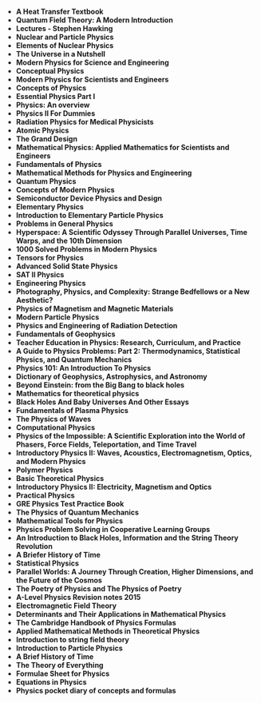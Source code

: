 <ul>

                             

 <li><b><a target="_blank" href="https://github.com/manjunath5496/Physics-Books/blob/master/pyb(1).pdf" style="text-decoration:none;">A Heat Transfer Textbook</a></b></li>

 <li><b><a target="_blank" href="https://github.com/manjunath5496/Physics-Books/blob/master/pyb(2).pdf" style="text-decoration:none;">Quantum Field Theory: A Modern Introduction</a></b></li>

<li><b><a target="_blank" href="https://github.com/manjunath5496/Physics-Books/blob/master/pyb(3).pdf" style="text-decoration:none;">Lectures - Stephen Hawking </a></b></li>
 <li><b><a target="_blank" href="https://github.com/manjunath5496/Physics-Books/blob/master/pyb(4).pdf" style="text-decoration:none;">Nuclear and Particle Physics</a></b></li>                              
<li><b><a target="_blank" href="https://github.com/manjunath5496/Physics-Books/blob/master/pyb(5).pdf" style="text-decoration:none;">Elements of Nuclear Physics</a></b></li>
<li><b><a target="_blank" href="https://github.com/manjunath5496/Physics-Books/blob/master/pyb(6).pdf" style="text-decoration:none;">The Universe in a Nutshell</a></b></li>
 <li><b><a target="_blank" href="https://github.com/manjunath5496/Physics-Books/blob/master/pyb(7).pdf" style="text-decoration:none;">Modern Physics for Science and Engineering</a></b></li>

 <li><b><a target="_blank" href="https://github.com/manjunath5496/Physics-Books/blob/master/pyb(8).pdf" style="text-decoration:none;"> Conceptual Physics </a></b></li>
 
  <li><b><a target="_blank" href="https://github.com/manjunath5496/Physics-Books/blob/master/pyb(9).pdf" style="text-decoration:none;"> Modern Physics for Scientists and Engineers</a></b></li>
                              
 <li><b><a target="_blank" href="https://github.com/manjunath5496/Physics-Books/blob/master/pyb(10).pdf" style="text-decoration:none;">Concepts of Physics </a></b></li>                              

<li><b><a target="_blank" href="https://github.com/manjunath5496/Physics-Books/blob/master/pyb(12).pdf" style="text-decoration:none;">Essential Physics Part I</a></b></li>
<li><b><a target="_blank" href="https://github.com/manjunath5496/Physics-Books/blob/master/pyb(13).pdf" style="text-decoration:none;">Physics: An overview</a></b></li>
                              
<li><b><a target="_blank" href="https://github.com/manjunath5496/Physics-Books/blob/master/pyb(14).pdf" style="text-decoration:none;">Physics II For Dummies</a></b></li>
<li><b><a target="_blank" href="https://github.com/manjunath5496/Physics-Books/blob/master/pyb(15).pdf" style="text-decoration:none;">Radiation Physics for Medical Physicists</a></b></li>



<li><b><a target="_blank" href="https://github.com/manjunath5496/Physics-Books/blob/master/pyb(16).pdf" style="text-decoration:none;">Atomic Physics</a></b></li>

  <li><b><a target="_blank" href="https://github.com/manjunath5496/Physics-Books/blob/master/pyb(17).pdf" style="text-decoration:none;">The Grand Design</a></b></li>   
  
<li><b><a target="_blank" href="https://github.com/manjunath5496/Physics-Books/blob/master/pyb(18).pdf" style="text-decoration:none;">Mathematical Physics: Applied Mathematics for Scientists and Engineers</a></b></li> 
<li><b><a target="_blank" href="https://github.com/manjunath5496/Physics-Books/blob/master/pyb(19).pdf" style="text-decoration:none;">Fundamentals of Physics</a></b></li> 

<li><b><a target="_blank" href="https://github.com/manjunath5496/Physics-Books/blob/master/pyb(20).pdf" style="text-decoration:none;">Mathematical Methods for Physics and Engineering </a></b></li>

<li><b><a target="_blank" href="https://github.com/manjunath5496/Physics-Books/blob/master/pyb(21).pdf" style="text-decoration:none;">Quantum Physics</a></b></li>
<li><b><a target="_blank" href="https://github.com/manjunath5496/Physics-Books/blob/master/pyb(22).pdf" style="text-decoration:none;">Concepts of Modern Physics</a></b></li> 
 <li><b><a target="_blank" href="https://github.com/manjunath5496/Physics-Books/blob/master/pyb(23).pdf" style="text-decoration:none;">Semiconductor Device Physics and Design</a></b></li>
 

   <li><b><a target="_blank" href="https://github.com/manjunath5496/Physics-Books/blob/master/pyb(24).pdf" style="text-decoration:none;">Elementary Physics</a></b></li>
 
   <li><b><a target="_blank" href="https://github.com/manjunath5496/Physics-Books/blob/master/pyb(25).pdf" style="text-decoration:none;">Introduction to Elementary Particle Physics</a></b></li>                              
 <li><b><a target="_blank" href="https://github.com/manjunath5496/Physics-Books/blob/master/pyb(26).pdf" style="text-decoration:none;">Problems in General Physics</a></b></li>
  <li><b><a target="_blank" href="https://github.com/manjunath5496/Physics-Books/blob/master/pyb(27).pdf" style="text-decoration:none;">Hyperspace: A Scientific Odyssey Through Parallel Universes, Time Warps, and the 10th Dimension</a></b></li>
   
 
   <li><b><a target="_blank" href="https://github.com/manjunath5496/Physics-Books/blob/master/pyb(28).pdf" style="text-decoration:none;">1000 Solved Problems in Modern Physics </a></b></li>
 
   <li><b><a target="_blank" href="https://github.com/manjunath5496/Physics-Books/blob/master/pyb(29).pdf" style="text-decoration:none;">Tensors for Physics </a></b></li>                              

  <li><b><a target="_blank" href="https://github.com/manjunath5496/Physics-Books/blob/master/pyb(30).pdf" style="text-decoration:none;">Advanced Solid State Physics</a></b></li>
 
   <li><b><a target="_blank" href="https://github.com/manjunath5496/Physics-Books/blob/master/pyb(31).pdf" style="text-decoration:none;">SAT II Physics</a></b></li> 
    <li><b><a target="_blank" href="https://github.com/manjunath5496/Physics-Books/blob/master/pyb(32).pdf" style="text-decoration:none;">Engineering Physics</a></b></li> 
    <li><b><a target="_blank" href="https://github.com/manjunath5496/Physics-Books/blob/master/pyb(33).pdf" style="text-decoration:none;">Photography, Physics, and Complexity: Strange Bedfellows or a New Aesthetic?</a></b></li> 
                   
  <li><b><a target="_blank" href="https://github.com/manjunath5496/Physics-Books/blob/master/pyb(34).pdf" style="text-decoration:none;">Physics of Magnetism and Magnetic Materials</a></b></li> 
 
  <li><b><a target="_blank" href="https://github.com/manjunath5496/Physics-Books/blob/master/pyb(35).pdf" style="text-decoration:none;">Modern Particle Physics</a></b></li> 
    <li><b><a target="_blank" href="https://github.com/manjunath5496/Physics-Books/blob/master/pyb(36).pdf" style="text-decoration:none;">Physics and Engineering of Radiation Detection</a></b></li> 
  
 
<li><b><a target="_blank" href="https://github.com/manjunath5496/Physics-Books/blob/master/pyb(37).pdf" style="text-decoration:none;">Fundamentals of Geophysics</a></b></li>
 <li><b><a target="_blank" href="https://github.com/manjunath5496/Physics-Books/blob/master/pyb(38).pdf" style="text-decoration:none;">Teacher Education in Physics: Research, Curriculum, and Practice</a></b></li>
<li><b><a target="_blank" href="https://github.com/manjunath5496/Physics-Books/blob/master/pyb(39).pdf" style="text-decoration:none;">A Guide to Physics Problems: Part 2: Thermodynamics, Statistical Physics, and Quantum Mechanics</a></b></li>
 <li><b><a target="_blank" href="https://github.com/manjunath5496/Physics-Books/blob/master/pyb(40).pdf" style="text-decoration:none;">Physics 101: An Introduction To Physics</a></b></li>                              
<li><b><a target="_blank" href="https://github.com/manjunath5496/Physics-Books/blob/master/pyb(41).pdf" style="text-decoration:none;">Dictionary of Geophysics, Astrophysics, and Astronomy</a></b></li>
<li><b><a target="_blank" href="https://github.com/manjunath5496/Physics-Books/blob/master/pyb(42).pdf" style="text-decoration:none;">Beyond Einstein: from the Big Bang to black holes </a></b></li>
 
  <li><b><a target="_blank" href="https://github.com/manjunath5496/Physics-Books/blob/master/pyb(43).pdf" style="text-decoration:none;">Mathematics for theoretical physics</a></b></li>
 <li><b><a target="_blank" href="https://github.com/manjunath5496/Physics-Books/blob/master/pyb(44).pdf" style="text-decoration:none;">Black Holes And Baby Universes And Other Essays  </a></b></li>
   <li><b><a target="_blank" href="https://github.com/manjunath5496/Physics-Books/blob/master/pyb(45).pdf" style="text-decoration:none;">Fundamentals of Plasma Physics</a></b></li>
                            
<li><b><a target="_blank" href="https://github.com/manjunath5496/Physics-Books/blob/master/pyb(46).pdf" style="text-decoration:none;">The Physics of Waves</a></b></li>

<li><b><a target="_blank" href="https://github.com/manjunath5496/Physics-Books/blob/master/pyb(47).pdf" style="text-decoration:none;">Computational Physics</a></b></li>

<li><b><a target="_blank" href="https://github.com/manjunath5496/Physics-Books/blob/master/pyb(48).pdf" style="text-decoration:none;">Physics of the Impossible: A Scientific Exploration into the World of Phasers, Force Fields, Teleportation, and Time Travel </a></b></li>
                              
<li><b><a target="_blank" href="https://github.com/manjunath5496/Physics-Books/blob/master/pyb(49).pdf" style="text-decoration:none;">Introductory Physics II: Waves, Acoustics, Electromagnetism, Optics, and Modern Physics</a></b></li>
<li><b><a target="_blank" href="https://github.com/manjunath5496/Physics-Books/blob/master/pyb(50).pdf" style="text-decoration:none;">Polymer Physics </a></b></li>

<li><b><a target="_blank" href="https://github.com/manjunath5496/Physics-Books/blob/master/pyb(51).pdf" style="text-decoration:none;">Basic Theoretical Physics </a></b></li>



<li><b><a target="_blank" href="https://github.com/manjunath5496/Physics-Books/blob/master/pyb(53).pdf" style="text-decoration:none;">Introductory Physics II: Electricity, Magnetism and Optics</a></b></li>

<li><b><a target="_blank" href="https://github.com/manjunath5496/Physics-Books/blob/master/pyb(54).pdf" style="text-decoration:none;">Practical Physics </a></b></li>



<li><b><a target="_blank" href="https://github.com/manjunath5496/Physics-Books/blob/master/pyb(56).pdf" style="text-decoration:none;"> GRE Physics Test Practice Book</a></b></li>

<li><b><a target="_blank" href="https://github.com/manjunath5496/Physics-Books/blob/master/pyb(57).pdf" style="text-decoration:none;">The Physics of Quantum Mechanics  </a></b></li>

<li><b><a target="_blank" href="https://github.com/manjunath5496/Physics-Books/blob/master/pyb(58).pdf" style="text-decoration:none;">Mathematical Tools for Physics  </a></b></li>



 <li><b><a target="_blank" href="https://github.com/manjunath5496/Physics-Books/blob/master/pyb(59).pdf" style="text-decoration:none;">Physics Problem Solving in Cooperative Learning Groups </a></b></li>

 <li><b><a target="_blank" href="https://github.com/manjunath5496/Physics-Books/blob/master/pyb(60).pdf" style="text-decoration:none;">An Introduction to Black Holes, Information and the String Theory Revolution</a></b></li>

 <li><b><a target="_blank" href="https://github.com/manjunath5496/Physics-Books/blob/master/pyb(62).pdf" style="text-decoration:none;">A Briefer History of Time</a></b></li>                              
<li><b><a target="_blank" href="https://github.com/manjunath5496/Physics-Books/blob/master/pyb(63).pdf" style="text-decoration:none;">Statistical Physics </a></b></li>
<li><b><a target="_blank" href="https://github.com/manjunath5496/Physics-Books/blob/master/pyb(64).pdf" style="text-decoration:none;">Parallel Worlds: A Journey Through Creation, Higher Dimensions, and the Future of the Cosmos</a></b></li>
 <li><b><a target="_blank" href="https://github.com/manjunath5496/Physics-Books/blob/master/pyb(65).pdf" style="text-decoration:none;">The Poetry of Physics and The Physics of Poetry</a></b></li>

 <li><b><a target="_blank" href="https://github.com/manjunath5496/Physics-Books/blob/master/pyb(66).pdf" style="text-decoration:none;"> A-Level Physics Revision notes 2015 </a></b></li>
                              
 <li><b><a target="_blank" href="https://github.com/manjunath5496/Physics-Books/blob/master/pyb(67).pdf" style="text-decoration:none;">Electromagnetic Field Theory </a></b></li>                              
<li><b><a target="_blank" href="https://github.com/manjunath5496/Physics-Books/blob/master/pyb(68).pdf" style="text-decoration:none;">Determinants and Their Applications in Mathematical Physics</a></b></li>
<li><b><a target="_blank" href="https://github.com/manjunath5496/Physics-Books/blob/master/pyb(69).pdf" style="text-decoration:none;">The Cambridge Handbook of Physics Formulas</a></b></li>
<li><b><a target="_blank" href="https://github.com/manjunath5496/Physics-Books/blob/master/pyb(70).pdf" style="text-decoration:none;">Applied Mathematical Methods in Theoretical Physics</a></b></li>
                              
<li><b><a target="_blank" href="https://github.com/manjunath5496/Physics-Books/blob/master/pyb(71).pdf" style="text-decoration:none;">Introduction to string field theory</a></b></li>
<li><b><a target="_blank" href="https://github.com/manjunath5496/Physics-Books/blob/master/pyb(72).pdf" style="text-decoration:none;">Introduction to Particle Physics</a></b></li>



<li><b><a target="_blank" href="https://github.com/manjunath5496/Physics-Books/blob/master/pyb(73).pdf" style="text-decoration:none;">A Brief History of Time</a></b></li>

  <li><b><a target="_blank" href="https://github.com/manjunath5496/Physics-Books/blob/master/pyb(74).pdf" style="text-decoration:none;">The Theory of Everything</a></b></li>   
  
<li><b><a target="_blank" href="https://github.com/manjunath5496/Physics-Books/blob/master/pyb(75).pdf" style="text-decoration:none;">Formulae Sheet for Physics</a></b></li> 
<li><b><a target="_blank" href="https://github.com/manjunath5496/Physics-Books/blob/master/pyb(76).pdf" style="text-decoration:none;">Equations in Physics</a></b></li> 

<li><b><a target="_blank" href="https://github.com/manjunath5496/Physics-Books/blob/master/pyb(78).pdf" style="text-decoration:none;">Physics pocket diary of concepts and formulas </a></b></li>




</ul>
